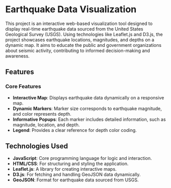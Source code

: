# Earthquake Data Visualization

This project is an interactive web-based visualization tool designed to display real-time earthquake data sourced from the United States Geological Survey (USGS). Using technologies like Leaflet.js and D3.js, the project showcases earthquake locations, magnitudes, and depths on a dynamic map. It aims to educate the public and government organizations about seismic activity, contributing to informed decision-making and awareness.

## Features

### **Core Features**
- **Interactive Map**: Displays earthquake data dynamically on a responsive map.
- **Dynamic Markers**: Marker size corresponds to earthquake magnitude, and color represents depth.
- **Informative Popups**: Each marker includes detailed information, such as magnitude, location, and depth.
- **Legend**: Provides a clear reference for depth color coding.

## Technologies Used

- **JavaScript**: Core programming language for logic and interaction.
- **HTML/CSS**: For structuring and styling the application.
- **Leaflet.js**: A library for creating interactive maps.
- **D3.js**: For fetching and handling GeoJSON data dynamically.
- **GeoJSON**: Format for earthquake data sourced from USGS.
